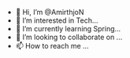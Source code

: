 - 👋 Hi, I’m @AmirthjoN
- 👀 I’m interested in Tech...
- 🌱 I’m currently learning Spring...
- 💞️ I’m looking to collaborate on ...
- 📫 How to reach me ...

<!---
AmirthjoN/AmirthjoN is a ✨ special ✨ repository because its `README.md` (this file) appears on your GitHub profile.
You can click the Preview link to take a look at your changes.
--->
